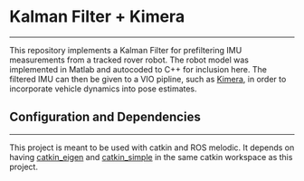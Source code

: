 # Kalman Filter + Kimera
---
This repository implements a Kalman Filter for prefiltering IMU measurements from a tracked rover robot. The robot model was implemented in Matlab and autocoded to C++ for inclusion here. The filtered IMU can then be given to a VIO pipline, such as [Kimera](https://github.com/MIT-SPARK/Kimera-VIO-ROS), in order to incorporate vehicle dynamics into pose estimates. 

## Configuration and Dependencies
---
This project is meant to be used with catkin and ROS melodic. It depends on having [catkin_eigen](https://github.com/ethz-asl/eigen_catkin) and [catkin_simple](https://github.com/catkin/catkin_simple) in the same catkin workspace as this project.
